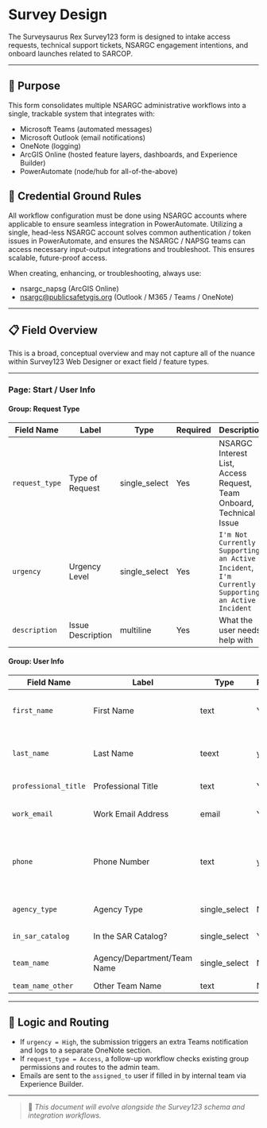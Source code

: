 # Survey Design

The Surveysaurus Rex Survey123 form is designed to intake access requests, technical support tickets, NSARGC engagement intentions, and onboard launches related to SARCOP.

---

## 🧭 Purpose

This form consolidates multiple NSARGC administrative workflows into a single, trackable system that integrates with:
- Microsoft Teams (automated messages)
- Microsoft Outlook (email notifications)
- OneNote (logging)
- ArcGIS Online (hosted feature layers, dashboards, and Experience Builder)
- PowerAutomate (node/hub for all-of-the-above)

## 🚨 Credential Ground Rules

All workflow configuration must be done using NSARGC accounts where applicable to ensure seamless integration in PowerAutomate.  Utilizing a single, head-less NSARGC account solves common authentication / token issues in PowerAutomate, and ensures the NSARGC / NAPSG teams can access necessary input-output integrations and troubleshoot.  This ensures scalable, future-proof access.

When creating, enhancing, or troubleshooting, always use:
- nsargc_napsg (ArcGIS Online)
- nsargc@publicsafetygis.org (Outlook / M365 / Teams / OneNote)

---

## 📋 Field Overview

This is a broad, conceptual overview and may not capture all of the nuance within Survey123 Web Designer or exact field / feature types.

--- 

### Page: Start / User Info

#### Group: Request Type

| Field Name       | Label            | Type        | Required                      | Description                 |
|------------------|------------------|-------------|-------------------------------|-----------------------------|
| `request_type`   | Type of Request  | single_select  | Yes                           | NSARGC Interest List, Access Request, Team Onboard, Technical Issue |
| `urgency`        | Urgency Level    | single_select  | Yes                           | `I'm Not Currently Supporting an Active Incident`, `I'm Currently Supporting an Active Incident` |
| `description`    | Issue Description| multiline   | Yes                           | What the user needs help with |

#### Group: User Info

| Field Name       | Label            | Type        | Required                      | Description                   |
|------------------|------------------|-------------|-------------------------------|-------------------------------|
| `first_name`      | First Name        | text        | Yes                           | First name of who is submitting request             |
| `last_name` | Last Name | teext | yes | Last name of who is submitting request |
| `professional_title` | Professional Title | text | Yes | Professional title |
| `work_email`          | Work Email Address    | email       | Yes                           | For notifications and routing |
| `phone` | Phone Number | text | yes | Cell number where person can be reached during an incident |
| `agency_type`    | Agency Type      | single_select  | No                            | Pull from RLTT domain         |
| `in_sar_catalog` | In the SAR Catalog? | single_select | Yes | `Yes`, `No`, `I don't know` | 
| `team_name`      | Agency/Department/Team Name        | single_select  | No                            | Pull from SAR Catalog         |
| `team_name_other`| Other Team Name  | text | No   | No                            | If not listed in SAR Catalog  |




---

## 🔁 Logic and Routing

- If `urgency = High`, the submission triggers an extra Teams notification and logs to a separate OneNote section.
- If `request_type = Access`, a follow-up workflow checks existing group permissions and routes to the admin team.
- Emails are sent to the `assigned_to` user if filled in by internal team via Experience Builder.

---

> 📌 *This document will evolve alongside the Survey123 schema and integration workflows.*
